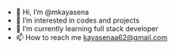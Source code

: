 - 👋 Hi, I’m @mkayasena
- 👀 I’m interested in codes and projects
- 🌱 I’m currently learning full stack developer
- 📫 How to reach me kayasenaa62@gmail.com

<!---
mkayasena/mkayasena is a ✨ special ✨ repository because its `README.md` (this file) appears on your GitHub profile.
You can click the Preview link to take a look at your changes.
--->
